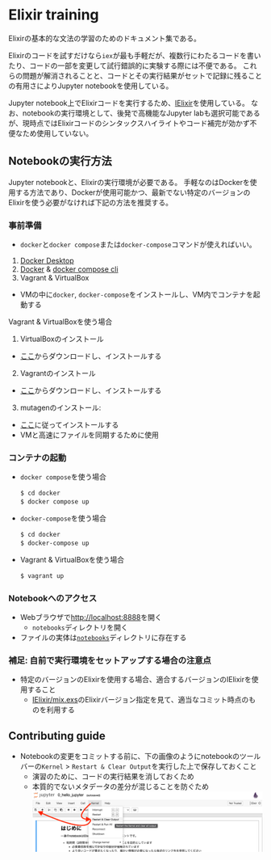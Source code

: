 # Elixir training

Elixirの基本的な文法の学習のためのドキュメント集である。

Elixirのコードを試すだけなら`iex`が最も手軽だが、複数行にわたるコードを書いたり、コードの一部を変更して試行錯誤的に実験する際には不便である。
これらの問題が解消されることと、コードとその実行結果がセットで記録に残ることの有用さによりJupyter notebookを使用している。

Jupyter notebook上でElixirコードを実行するため、[IElixir](https://github.com/pprzetacznik/IElixir)を使用している。
なお、notebookの実行環境として、後発で高機能なJupyter labも選択可能であるが、現時点ではElixirコードのシンタックスハイライトやコード補完が効かず不便なため使用していない。

## Notebookの実行方法

Jupyter notebookと、Elixirの実行環境が必要である。
手軽なのはDockerを使用する方法であり、Dockerが使用可能かつ、最新でない特定のバージョンのElixirを使う必要がなければ下記の方法を推奨する。

### 事前準備

- `docker`と`docker compose`または`docker-compose`コマンドが使えればいい。
1. [Docker Desktop](https://www.docker.com/products/docker-desktop)
2. [Docker](https://www.docker.com/) & [docker compose cli](https://github.com/docker/compose-cli)
3. Vagrant & VirtualBox
  - VMの中に`docker`, `docker-compose`をインストールし、VM内でコンテナを起動する

Vagrant & VirtualBoxを使う場合
1. VirtualBoxのインストール
  - [ここ](https://www.virtualbox.org/wiki/Downloads)からダウンロードし、インストールする
2. Vagrantのインストール
  - [ここ](https://www.vagrantup.com/downloads)からダウンロードし、インストールする
3. mutagenのインストール:
  - [ここ](https://mutagen.io/documentation/introduction/installation)に従ってインストールする
  - VMと高速にファイルを同期するために使用

### コンテナの起動

- `docker compose`を使う場合
  ```sh
  $ cd docker
  $ docker compose up
  ```
- `docker-compose`を使う場合
  ```sh
  $ cd docker
  $ docker-compose up
  ```
- Vagrant & VirtualBoxを使う場合
  ```sh
  $ vagrant up
  ```
### Notebookへのアクセス

- Webブラウザで[http://localhost:8888](http://localhost:8888)を開く
  - `notebooks`ディレクトリを開く
- ファイルの実体は[`notebooks`](./notebooks)ディレクトリに存在する

### 補足: 自前で実行環境をセットアップする場合の注意点

- 特定のバージョンのElixirを使用する場合、適合するバージョンのIElixirを使用すること
  - [IElixir/mix.exs](https://github.com/pprzetacznik/IElixir/blob/master/mix.exs)のElixirバージョン指定を見て、適当なコミット時点のものを利用する

## Contributing guide

- Notebookの変更をコミットする前に、下の画像のようにnotebookのツールバーの`Kernel` > `Restart & Clear Output`を実行した上で保存しておくこと
  - 演習のために、コードの実行結果を消しておくため
  - 本質的でないメタデータの差分が混じることを防ぐため
  ![todo before commit](todo_before_commit.png)
